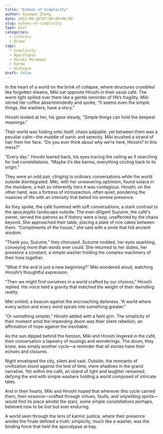 ```yaml
---
title: "Echoes of Simplicity"
author: Xiaowen Zhang
date: 2023-09-28T07:00:00+08:00
slug: echoes-of-simplicity
type: post
categories:
  - Literary
  - Drama
tags:
  - Simplicity
  - Apocalypse
  - Haruki Murakami
  - Karma
  - Dialogue
draft: false
---
```


In the heart of a world on the brink of collapse, where structures crumbled like forgotten dreams, Miki sat opposite Hiroshi in their usual café. The warm light spilled over them like a gentle reminder of life’s fragility. Miki stirred her coffee absentmindedly and spoke, “It seems even the simple things, like washers, have a story.”

Hiroshi looked at her, his gaze steady, “Simple things can hold the deepest meanings.”

Their world was folding onto itself, chaos palpable, yet between them was a peculiar calm—the muddle of panic and serenity. Miki brushed a strand of hair from her face. “Do you ever think about why we’re here, Hiroshi? In this mess?”

“Every day.” Hiroshi leaned back, his eyes tracing the ceiling as if searching for lost constellations. “Maybe it’s like karma, everything circling back to its origin.”

They were an odd pair, clinging to ordinary conversations while the world outside disintegrated. Miki, with her unwavering optimism, found solace in the mundane, a trait so inherently hers it was contagious. Hiroshi, on the other hand, was a fortress of introspection, often quiet, pondering the nuances of life with an intensity that belied his serene presence.

As they spoke, the café hummed with soft conversations, a stark contrast to the apocalyptic landscape outside. The ever-diligent Suzume, the café's owner, served the patrons as if history were a loop, unaffected by the chaos beyond. She approached their table, placing a plate of rice cakes between them. “Compliments of the house,” she said with a smile that hid ancient wisdom.

“Thank you, Suzume,” they chorused. Suzume nodded, her eyes sparkling, conveying more than words ever could. She returned to her duties, her presence a constant, a simple washer holding the complex machinery of their lives together.

“What if the end is just a new beginning?” Miki wondered aloud, watching Hiroshi’s thoughtful expression.

“Then we might find ourselves in a world crafted by our choices,” Hiroshi replied. His voice held a gravity that matched the weight of their dwindling reality.

Miki smiled, a beacon against the encroaching darkness. “A world where every action and every word spirals into something greater.”

“Or something simpler,” Hiroshi added with a faint grin. The simplicity of their moment amid the impending doom was their silent rebellion, an affirmation of hope against the inevitable.

As the sun dipped behind the horizon, Miki and Hiroshi lingered in the café, their conversation a tapestry of musings and wonderings. The doom, they knew, was simply another cycle—a reminder that all stories have their echoes and closures.

Night enveloped the city, silent and vast. Outside, the remnants of civilization stood against the test of time, mere shadows in the grand narrative. Yet within the café, an island of light and laughter remained, defying the end with simple washers holding a world composed of intricate tales.

And in their hearts, Miki and Hiroshi hoped that wherever this cycle carried them, their essence—crafted through virtues, faults, and unyielding spirits—would find its place amidst the stars, some simple constellations perhaps, believed now to be lost but ever enduring.

A world seen through the lens of karmic justice, where their presence amidst the finale defined a truth: simplicity, much like a washer, was the binding force that held the apocalypse at bay.